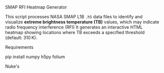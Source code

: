 SMAP RFI Heatmap Generator

This script processes NASA SMAP L1B `.h5` data files to identify and visualize **extreme brightness temperature (TB)** values, which may indicate radio frequency interference (RFI) 
It generates an interactive HTML heatmap showing locations where TB exceeds a specified threshold (default: 310 K).

Requirements

pip install numpy h5py folium

Nuke's
